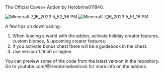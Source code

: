 The Official Caves+ Addon by Herobrine011840.

![Minecraft 7_16_2023 5_52_36 PM](https://github.com/Herobrine011840/Caves-Addon-for-Minecraft-Bedrock/assets/139717119/3bfbf910-1fce-4ec6-87f3-a5fdf78dde02)
![Minecraft 7_16_2023 5_51_16 PM](https://github.com/Herobrine011840/Caves-Addon-for-Minecraft-Bedrock/assets/139717119/e609f1eb-e23c-4bff-8208-eb88e00ba518)


A few tips on downloading:
1. When loading a world with the addon, activate holiday creator features, custom biomes, & upcoming creator features.
2. If you activate bonus chest there will be a guidebook in the chest.
3. Use version 1.19.50 or higher.

You can preview some of the code from the latest version in the repository.
Go to youtube.com/@Herobrinebedrock for more info on the addons.
